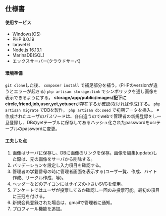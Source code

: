 ## 仕様書
#### 使用サービス
- Windows(OS)
- PHP 8.0.19
- laravel 6
- Node.js 16.13.1
- MarinaDB(SQL)
- エックスサーバー(クラウドサーバ)

#### 環境準備
`git clone`した後、
`composer install`
で補足部分を補う。(PHPのversionが違うとエラーが起きる)
`php artisan storage:link`
でシンボリックを通し画像を表示できるようにする。
**storage/app/public/images/**配下に**circle,friend,job,user,yet,yetuser**が存在するか確認(なければ作成)する。
`php artisan migrate`
でDBを製作。
`php artisan db:seed`
で初期データを挿入。
※作成されたユーザのパスワードは、各自違うのでwebで管理者の新規登録をし一旦登録し、DBのyetテーブルに保存してあるハッシュ化されたpasswordをusrテーブルのpasswordに変更。

#### 工夫した点
1. 画像はサーバに保存し、DBに画像のリンクを保存。画像を編集(update)した際は、元の画像をサーバから削除する。
1. バリデーションを設定し入力項目を確認する。
1. 管理者の学籍番号の時に管理者画面を表示する(ユーザ一覧、作成、バイト作成、サークル作成、等)。
1. ヘッダーなどのアイコンにはサイズの小さいSVGを使用。
1. アンケートではユーザが投票してるか確認し一回のみ投票可能。最初の項目に王冠を付ける。
1. 新規会員登録された場合は、gmailで管理者に通知。
1. プロフィール機能を追加。

